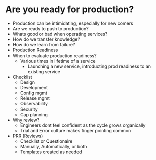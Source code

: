 # Are you ready for production?

* Production can be intimidating, especially for new comers
* Are we ready to push to production?
* Whats good or bad when operating services?
* How do we transfer knowledge?
* How do we learn from failure?
* Production Readiness
* When to evaluate production readiness?
    * Various times in lifetime of a service
        * Launching a new service, introducting prod readiness to an existing service
* Checklist
    * Design
    * Development
    * Config mgmt
    * Release mgmt
    * Observability
    * Security
    * Cap planning
* Why review?
    * Engineers dont feel confident as the cycle grows organically
    * Trial and Error culture makes finger pointing common
* PRR (Reviews)
    * Checklist or Questionaire
    * Manually, Automatically, or both
    * Templates created as needed
